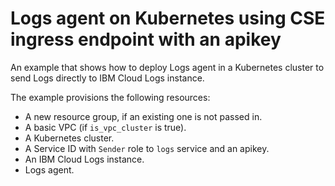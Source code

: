 # Logs agent on Kubernetes using CSE ingress endpoint with an apikey

An example that shows how to deploy Logs agent in a Kubernetes cluster to send Logs directly to IBM Cloud Logs instance.

The example provisions the following resources:
- A new resource group, if an existing one is not passed in.
- A basic VPC (if `is_vpc_cluster` is true).
- A Kubernetes cluster.
- A Service ID with `Sender` role to `logs` service and an apikey.
- An IBM Cloud Logs instance.
- Logs agent.
